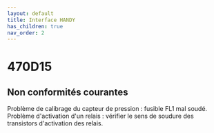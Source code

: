 ```yaml
---
layout: default
title: Interface HANDY
has_children: true
nav_order: 2
---
```

# [](#header-1)470D15

## [](#header-2)Non conformités courantes 
Problème de calibrage du capteur de pression : fusible FL1 mal soudé. 
Problème d'activation d'un relais : vérifier le sens de soudure des transistors d'activation des relais. 

